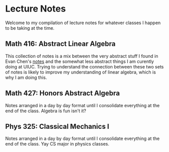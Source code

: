 # Lecture Notes
Welcome to my compilation of lecture notes for whatever classes I happen
to be taking at the time.

## Math 416: Abstract Linear Algebra
This collection of notes is a mix between the very abstract stuff I
found in Evan Chen's
[notes](https://dl.dropboxusercontent.com/content_link/PgKMScSDrHVh5b1EWKe8qv77pZtX5tnpAmSSHETRylkHmWSYrAUtAq3b8Wxv5QgT?dl=1)
and the somewhat less abstract things I am curently doing at UIUC.
Trying to understand the connection between these two sets of notes is
likely to improve my understanding of linear algebra, which is why I am
doing this.

## Math 427: Honors Abstract Algebra
Notes arranged in a day by day format until I consolidate everything at
the end of the class. Algebra is fun isn't it?

## Phys 325: Classical Mechanics I
Notes arranged in a day by day format until I consolidate everything at
the end of the class. Yay CS major in physics classes.
